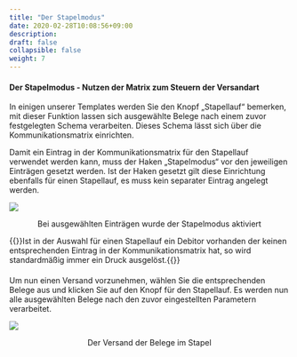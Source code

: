 ```yaml
---
title: "Der Stapelmodus"
date: 2020-02-28T10:08:56+09:00
description: 
draft: false
collapsible: false
weight: 7
---
```


#### Der Stapelmodus - Nutzen der Matrix zum Steuern der Versandart

In einigen unserer Templates werden Sie den Knopf „Stapellauf“ bemerken, mit dieser Funktion lassen sich ausgewählte Belege nach einem zuvor festgelegten Schema verarbeiten. Dieses Schema lässt sich über die Kommunikationsmatrix einrichten.

Damit ein Eintrag in der Kommunikationsmatrix für den Stapellauf verwendet werden kann, muss der Haken „Stapelmodus“ vor den jeweiligen Einträgen gesetzt werden. Ist der Haken gesetzt gilt diese Einrichtung ebenfalls für einen Stapellauf, es muss kein separater Eintrag angelegt werden.

![](/images/connectornav/matrix/stapel1.png)<center>Bei ausgewählten Einträgen wurde der Stapelmodus aktiviert</center>

{{<notice info>}}Ist in der Auswahl für einen Stapellauf ein Debitor vorhanden der keinen entsprechenden Eintrag in der Kommunikationsmatrix hat, so wird standardmäßig immer ein Druck ausgelöst.{{</notice>}}
####
Um nun einen Versand vorzunehmen, wählen Sie die entsprechenden Belege aus und klicken Sie auf den Knopf für den Stapellauf. Es werden nun alle ausgewählten Belege nach den zuvor eingestellten Parametern verarbeitet.

![](/images/connectornav/matrix/stapel2.png)<center>Der Versand der Belege im Stapel</center>

